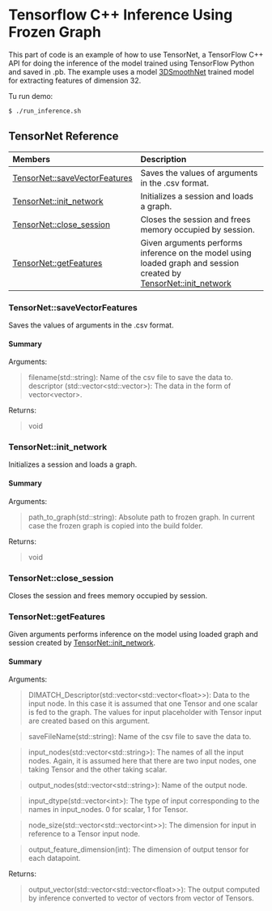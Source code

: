 # Tensorflow C++ Inference Using Frozen Graph

This part of code is an example of how to use TensorNet, a TensorFlow C++ API for doing the inference of the model trained using TensorFlow Python and saved in .pb. The example uses a model [3DSmoothNet](https://github.com/zgojcic/3DSmoothNet) trained model for extracting features of dimension 32. 

Tu run demo:
```bash
$ ./run_inference.sh
```

## TensorNet Reference

| Members        | Description          | 
| :------------- |:-------------| 
| [TensorNet::saveVectorFeatures](https://github.com/path-robotics/tf_cpp_frozengraph_inference/blob/master/tensor_net/tensor_net.cpp#L16)     | Saves the values of arguments in the .csv format. |
| [TensorNet::init_network](https://github.com/path-robotics/tf_cpp_frozengraph_inference/blob/master/tensor_net/tensor_net.cpp#L36)| Initializes a session and loads a graph.|
| [TensorNet::close_session](https://github.com/path-robotics/tf_cpp_frozengraph_inference/blob/master/tensor_net/tensor_net.cpp#L59) | Closes the session and frees memory occupied by session.|
|[TensorNet::getFeatures](https://github.com/path-robotics/tf_cpp_frozengraph_inference/blob/master/tensor_net/tensor_net.cpp#L63) |Given arguments performs inference on the model using loaded graph and session created by [TensorNet::init_network](https://github.com/path-robotics/tf_cpp_frozengraph_inference/blob/master/tensor_net/tensor_net.cpp#L36) |


### TensorNet::saveVectorFeatures
Saves the values of arguments in the .csv format.

#### Summary

Arguments: <br />
> filename(std::string): Name of the csv file to save the data to.<br />
> descriptor (std::vector<std::vector<float>>): The data in the form of vector\<vector\>. <br />

Returns: <br />
> void


### TensorNet::init_network
Initializes a session and loads a graph.

#### Summary

Arguments: <br />
> path_to_graph(std::string): Absolute path to frozen graph. In current case the frozen graph is copied into the build folder. 

Returns: <br />
> void

### TensorNet::close_session
Closes the session and frees memory occupied by session.

### TensorNet::getFeatures
Given arguments performs inference on the model using loaded graph and session created by [TensorNet::init_network](https://github.com/path-robotics/tf_cpp_frozengraph_inference/blob/master/tensor_net/tensor_net.cpp#L36).

#### Summary

Arguments: <br />
> DIMATCH_Descriptor(std::vector\<std::vector\<float\>\>): Data to the input node. In this case it is assumed that one Tensor and one scalar is fed to the graph. The values for input placeholder with Tensor input are created based on this argument.<br />

> saveFileName(std::string): Name of the csv file to save the data to.<br />

> input_nodes(std::vector\<std::string\>): The names of all the input nodes. Again, it is assumed here that there are two input nodes, one taking Tensor and the other taking scalar. <br />

> output_nodes(std::vector\<std::string\>): Name of the output node.<br />

> input_dtype(std::vector\<int\>): The type of input corresponding to the names in input_nodes. 0 for scalar, 1 for Tensor.<br />

> node_size(std::vector\<std::vector<int\>\>): The dimension for input in reference to a Tensor input node. <br />

> output_feature_dimension(int): The dimension of output tensor for each datapoint. <br />



Returns: <br />
> output_vector(std::vector\<std::vector\<float\>\>): The output computed by inference converted to vector of vectors from vector of Tensors.